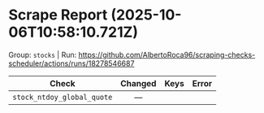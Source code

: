 # Scrape Report (2025-10-06T10:58:10.721Z)

Group: `stocks`  |  Run: https://github.com/AlbertoRoca96/scraping-checks-scheduler/actions/runs/18278546687

| Check | Changed | Keys | Error |
|---|:---:|:--|:--|
| `stock_ntdoy_global_quote` | — |  |  |
